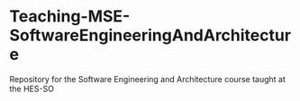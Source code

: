 Teaching-MSE-SoftwareEngineeringAndArchitecture
===============================================

Repository for the Software Engineering and Architecture course taught at the HES-SO
